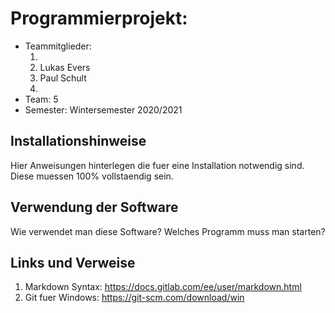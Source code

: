 # Programmierprojekt: <Themenname>

* Teammitglieder:
	1. <Name1>
	2. Lukas Evers
	3. Paul Schult
	4. <Name4>
* Team: 5
* Semester: Wintersemester 2020/2021

## Installationshinweise

Hier Anweisungen hinterlegen die fuer eine Installation notwendig sind. Diese muessen 100% vollstaendig sein.

## Verwendung der Software

Wie verwendet man diese Software? Welches Programm muss man starten?

## Links und Verweise

1. Markdown Syntax: https://docs.gitlab.com/ee/user/markdown.html
2. Git fuer Windows: https://git-scm.com/download/win